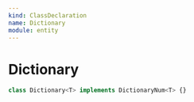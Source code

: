 ```yaml
---
kind: ClassDeclaration
name: Dictionary
module: entity
---
```


# Dictionary

```ts
class Dictionary<T> implements DictionaryNum<T> {}
```
